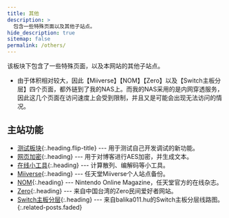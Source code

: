 ```yaml
---
title: 其他
description: >
  包含一些特殊页面以及其他子站点。
hide_description: true
sitemap: false
permalink: /others/
---
```


该板块下包含了一些特殊页面，以及本网站的其他子站点。

- 由于体积相对较大，因此【Miiverse】【NOM】【Zero】以及【Switch主板分层】四个页面，都外链到了我的NAS上。而我的NAS采用的是内网穿透服务，因此这几个页面在访问速度上会受到限制，并且又是可能会出现无法访问的情况。

## 主站功能
* [测试板块]{:.heading.flip-title} --- 用于测试自己开发调试的新功能。
* [网页加密]{:.heading} --- 用于对博客进行AES加密，并生成文本。
* [在线小工具]{:.heading} --- 计算散列、编解码等小工具。
* [Miiverse]{:.heading} --- 任天堂Miiverse个人站点备份。
* [NOM]{:.heading} --- Nintendo Online Magazine，任天堂官方的在线杂志。
* [Zero]{:.heading} --- 来自中国台湾的Zero民间爱好者网站。
* [Switch主板分层]{:.heading} --- 来自balika011.hu的Switch主板分层线路图。
{:.related-posts.faded}

[测试板块]: ./docs/README/
[网页加密]: ./md2html/doEncrypt.html
[在线小工具]: ./online-tools/index.html
[Miiverse]: https://cn-cd-dx-2.natfrp.cloud:52404/Miiverse/index.html
[NOM]: https://cn-cd-dx-2.natfrp.cloud:52404/nom/backnumber/index.html
[Zero]: https://cn-cd-dx-2.natfrp.cloud:52404/zero/zero.html
[Switch主板分层]: https://cn-cd-dx-2.natfrp.cloud:52404/Board/index.html